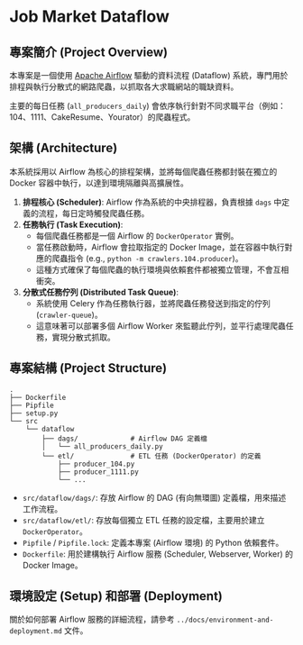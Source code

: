 # Job Market Dataflow

## 專案簡介 (Project Overview)

本專案是一個使用 [Apache Airflow](https://airflow.apache.org/) 驅動的資料流程 (Dataflow) 系統，專門用於排程與執行分散式的網路爬蟲，以抓取各大求職網站的職缺資料。

主要的每日任務 (`all_producers_daily`) 會依序執行針對不同求職平台（例如：104、1111、CakeResume、Yourator）的爬蟲程式。

## 架構 (Architecture)

本系統採用以 Airflow 為核心的排程架構，並將每個爬蟲任務都封裝在獨立的 Docker 容器中執行，以達到環境隔離與高擴展性。

1.  **排程核心 (Scheduler)**: Airflow 作為系統的中央排程器，負責根據 `dags` 中定義的流程，每日定時觸發爬蟲任務。
2.  **任務執行 (Task Execution)**:
    *   每個爬蟲任務都是一個 Airflow 的 `DockerOperator` 實例。
    *   當任務啟動時，Airflow 會拉取指定的 Docker Image，並在容器中執行對應的爬蟲指令 (e.g., `python -m crawlers.104.producer`)。
    *   這種方式確保了每個爬蟲的執行環境與依賴套件都被獨立管理，不會互相衝突。
3.  **分散式任務佇列 (Distributed Task Queue)**:
    *   系統使用 Celery 作為任務執行器，並將爬蟲任務發送到指定的佇列 (`crawler-queue`)。
    *   這意味著可以部署多個 Airflow Worker 來監聽此佇列，並平行處理爬蟲任務，實現分散式抓取。

## 專案結構 (Project Structure)

```
.
├── Dockerfile
├── Pipfile
├── setup.py
└── src
    └── dataflow
        ├── dags/             # Airflow DAG 定義檔
        │   └── all_producers_daily.py
        └── etl/              # ETL 任務 (DockerOperator) 的定義
            ├── producer_104.py
            ├── producer_1111.py
            └── ...
```

*   `src/dataflow/dags/`: 存放 Airflow 的 DAG (有向無環圖) 定義檔，用來描述工作流程。
*   `src/dataflow/etl/`: 存放每個獨立 ETL 任務的設定檔，主要用於建立 `DockerOperator`。
*   `Pipfile` / `Pipfile.lock`: 定義本專案 (Airflow 環境) 的 Python 依賴套件。
*   `Dockerfile`: 用於建構執行 Airflow 服務 (Scheduler, Webserver, Worker) 的 Docker Image。

## 環境設定 (Setup) 和部署 (Deployment)

關於如何部署 Airflow 服務的詳細流程，請參考 `../docs/environment-and-deployment.md` 文件。